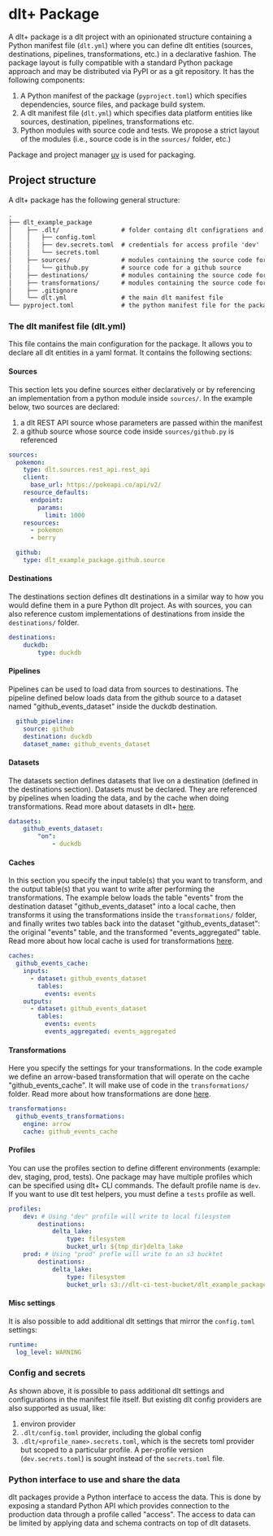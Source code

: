 # dlt+ Package

A dlt+ package is a dlt project with an opinionated structure containing a Python manifest file (`dlt.yml`) where you can define dlt entities (sources, destinations, pipelines, transformations, etc.) in a declarative fashion. The package layout is fully compatible with a standard Python package approach and may be distributed via PyPI or as a git repository. It has the following components:

1. A Python manifest of the package (`pyproject.toml`) which specifies dependencies, source files, and package build system.
2. A dlt manifest file (`dlt.yml`) which specifies data platform entities like sources, destination, pipelines, transformations etc.
3. Python modules with source code and tests. We propose a strict layout of the modules (i.e., source code is in the `sources/` folder, etc.)

Package and project manager [uv](https://docs.astral.sh/uv/) is used for packaging.  

## Project structure
  
A dlt+ package has the following general structure:
```txt
.
├── dlt_example_package
│    ├── .dlt/                 # folder containg dlt configrations and profile settings
│    │   ├── config.toml
│    │   ├── dev.secrets.toml  # credentials for access profile 'dev'
│    │   └── secrets.toml      
│    ├── sources/              # modules containing the source code for sources 
│    │   └── github.py         # source code for a github source  
│    ├── destinations/         # modules containing the source code for destinations  
│    ├── transformations/      # modules containing the source code for transformations 
│    ├── .gitignore
│    └── dlt.yml               # the main dlt manifest file
└── pyproject.toml             # the python manifest file for the package
```

### The dlt manifest file (dlt.yml)

This file contains the main configuration for the package. It allows you to declare all dlt entities in a yaml format. It contains the following sections:

#### Sources

This section lets you define sources either declaratively or by referencing an implementation from a python module inside `sources/`. In the example below, two sources are declared:  
1. a dlt REST API source whose parameters are passed within the manifest
2. a github source whose source code inside `sources/github.py` is referenced
  
```yml
sources:
  pokemon:
    type: dlt.sources.rest_api.rest_api
    client:
      base_url: https://pokeapi.co/api/v2/
    resource_defaults:
      endpoint:
        params:
          limit: 1000
    resources:
      - pokemon
      - berry

  github:
    type: dlt_example_package.github.source
```
#### Destinations  
  
The destinations section defines dlt destinations in a similar way to how you would define them in a pure Python dlt project. As with sources, you can also reference custom implementations of destinations from inside the `destinations/` folder.
  
```yml  
destinations:
    duckdb:
        type: duckdb
```

#### Pipelines 

Pipelines can be used to load data from sources to destinations. The pipeline defined below loads data from the github source to a dataset named "github_events_dataset" inside the duckdb destination.

```yml
  github_pipeline:
    source: github
    destination: duckdb
    dataset_name: github_events_dataset
```

#### Datasets

The datasets section defines datasets that live on a destination (defined in the destinations section). Datasets must be declared. They are referenced by pipelines when loading the data, and by the cache when doing transformations. Read more about datasets in dlt+ [here](datasets.md).  
  
```yml
datasets:
    github_events_dataset:
        "on":
            - duckdb
```

#### Caches  

In this section you specify the input table(s) that you want to transform, and the output table(s) that you want to write after performing the transformations. The example below loads the table "events" from the destination dataset "github_events_dataset" into a local cache, then transforms it using the transformations inside the `transformations/` folder, and finally writes two tables back into the dataset "github_events_dataset": the original "events" table, and the transformed "events_aggregated" table. Read more about how local cache is used for transformations [here](cache.md).
  
```yml
caches:
  github_events_cache:
    inputs:
      - dataset: github_events_dataset
        tables:
          events: events
    outputs:
      - dataset: github_events_dataset
        tables:
          events: events
          events_aggregated: events_aggregated
```

#### Transformations

Here you specify the settings for your transformations. In the code example we define an arrow-based transformation that will operate on the cache "github_events_cache". It will make use of code in the `transformations/` folder. Read more about how transformations are done [here](cache.md).

```yml
transformations:
  github_events_transformations:
    engine: arrow
    cache: github_events_cache
```

#### Profiles

You can use the profiles section to define different environments (example: dev, staging, prod, tests). One package may have multiple profiles which can be specified using dlt+ CLI commands. The default profile name is `dev`. If you want to use dlt test helpers, you must define a `tests` profile as well.

```yml
profiles:
    dev: # Using "dev" profile will write to local filesystem
        destinations:
            delta_lake:
                type: filesystem
                bucket_url: ${tmp_dir}delta_lake
    prod: # Using "prod" profle will write to an s3 bucktet
        destinations:
            delta_lake:
                type: filesystem
                bucket_url: s3://dlt-ci-test-bucket/dlt_example_package/

```

#### Misc settings

It is also possible to add additional dlt settings that mirror the `config.toml` settings:

```yml
runtime:
  log_level: WARNING
```

### Config and secrets

As shown above, it is possible to pass additional dlt settings and configurations in the manifest file itself. But existing dlt config providers are also supported as usual, like:

1. environ provider
2. `.dlt/config.toml` provider, including the global config
3. `.dlt/<profile_name>.secrets.toml`, which is the secrets toml provider but scoped to a particular profile. A per-profile version (`dev.secrets.toml`) is sought instead of the `secrets.toml` file.

### Python interface to use and share the data

dlt packages provide a Python interface to access the data. This is done by exposing a standard Python API which provides connection to the production data through a profile called "access". The access to data can be limited by applying data and schema contracts on top of dlt datasets.

